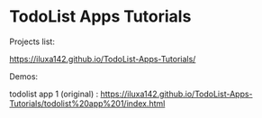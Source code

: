 # TodoList Apps Tutorials

Projects list:

https://iluxa142.github.io/TodoList-Apps-Tutorials/

Demos:

todolist app 1 (original) : https://iluxa142.github.io/TodoList-Apps-Tutorials/todolist%20app%201/index.html
